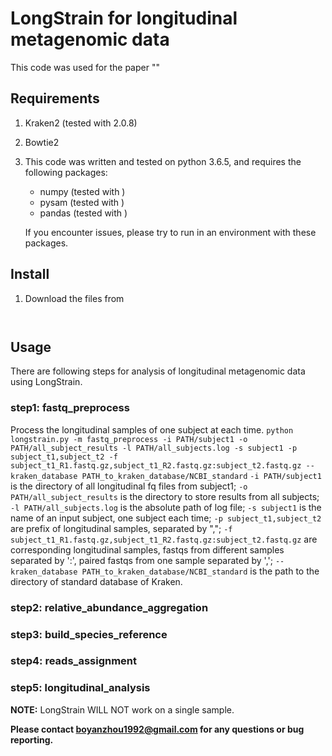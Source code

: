 **LongStrain for longitudinal metagenomic data**
===========================================

This code was used for the paper ""


## Requirements

1.  Kraken2 (tested with 2.0.8)
2.  Bowtie2
3.  This code was written and tested on python 3.6.5, and requires the following packages:
    - numpy (tested with )
    - pysam (tested with )
    - pandas (tested with )

    If you encounter issues, please try to run in an environment with these packages.

## Install

1. Download the files from 

```
   
```

## Usage

There are following steps for analysis of longitudinal metagenomic data using LongStrain.

### step1: fastq_preprocess
Process the longitudinal samples of one subject at each time.
```python longstrain.py -m fastq_preprocess -i PATH/subject1 -o PATH/all_subject_results -l PATH/all_subjects.log -s subject1 -p subject_t1,subject_t2 -f subject_t1_R1.fastq.gz,subject_t1_R2.fastq.gz:subject_t2.fastq.gz --kraken_database PATH_to_kraken_database/NCBI_standard```
```-i PATH/subject1``` is the directory of all longitudinal fq files from subject1;
```-o PATH/all_subject_results``` is the directory to store results from all subjects;
```-l PATH/all_subjects.log``` is the absolute path of log file;
```-s subject1``` is the name of an input subject, one subject each time;
```-p subject_t1,subject_t2``` are prefix of longitudinal samples, separated by ",";
```-f subject_t1_R1.fastq.gz,subject_t1_R2.fastq.gz:subject_t2.fastq.gz```  are corresponding longitudinal samples, fastqs from different samples separated by ':', paired fastqs from one sample separated by ',';
```--kraken_database PATH_to_kraken_database/NCBI_standard``` is the path to the directory of standard database of Kraken.

### step2: relative_abundance_aggregation


### step3: build_species_reference

### step4: reads_assignment


### step5: longitudinal_analysis



**NOTE:** LongStrain WILL NOT work on a single sample.


**Please contact boyanzhou1992@gmail.com for any questions or bug reporting.**
